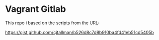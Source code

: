 # Vagrant Gitlab

This repo i based on the scripts from the URL:

https://gist.github.com/cjtallman/b526d8c7d8b910ba4fd41eb51cd5405b
